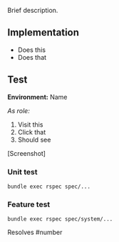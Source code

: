 Brief description.

## Implementation

- Does this
- Does that

## Test

**Environment:** Name

*As role:*

1. Visit this
2. Click that
3. Should see

[Screenshot]

### Unit test

```
bundle exec rspec spec/...
```

### Feature test

```
bundle exec rspec spec/system/...
```

Resolves #number